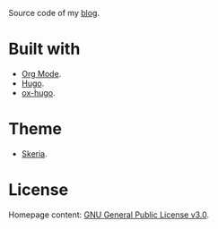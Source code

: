 Source code of my [blog](https://dschrempf.github.io/).

# Built with
- [Org Mode](https://orgmode.org/).
- [Hugo](https://gohugo.io/).
- [ox-hugo](https://ox-hugo.scripter.co/).

# Theme
- [Skeria](https://github.com/dschrempf/skeria).

# License
Homepage content: [GNU General Public License v3.0](LICENSE).
